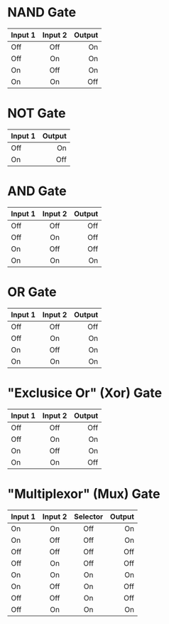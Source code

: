 # NAND Gate
| Input 1       | Input 2       | Output  |
| ------------- |:-------------:| -------:|
| Off           | Off           | On      |
| Off           | On            | On      |
| On            | Off           | On      |
| On            | On            | Off     |

# NOT Gate
| Input 1       | Output  |
|-------------  | -------:|
| Off           | On      |
| On            | Off     |

# AND Gate
| Input 1       | Input 2       | Output  |
| ------------- |:-------------:| -------:|
| Off           | Off           | Off     |
| Off           | On            | Off     |
| On            | Off           | Off     |
| On            | On            | On      |

# OR Gate
| Input 1       | Input 2       | Output  |
| ------------- |:-------------:| -------:|
| Off           | Off           | Off     |
| Off           | On            | On      |
| On            | Off           | On      |
| On            | On            | On      |

# "Exclusice Or" (Xor) Gate
| Input 1       | Input 2       | Output  |
| ------------- |:-------------:| -------:|
| Off           | Off           | Off     |
| Off           | On            | On      |
| On            | Off           | On      |
| On            | On            | Off     |

# "Multiplexor" (Mux) Gate
| Input 1       | Input 2       | Selector | Output  |
| ------------- |:-------------:| :------: |--------:|
| On            | On            | Off      | On      |
| On            | Off           | Off      | On      |
| Off           | Off           | Off      | Off     |
| Off           | On            | Off      | Off     |
| On            | On            | On       | On      |
| On            | Off           | On       | Off     |
| Off           | Off           | On       | Off     |
| Off           | On            | On       | On      |
